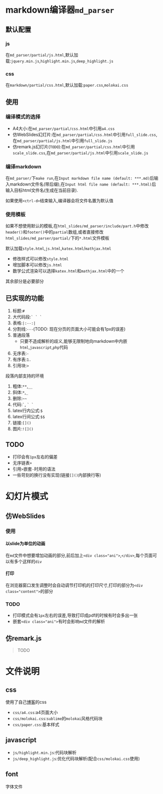 # markdown编译器`md_parser`

## 默认配置

### js

在`md_parser/partial/js.html`,默认加载:`jquery.min.js`,`highlight.min.js`,`deep_highlight.js`

### css

在`markdown/partial/css.html`,默认加载:`paper.css`,`molokai.css`

## 使用

### 编译模式的选择

- A4大小:在`md_parser/partial/css.html`中引用`a4.css`
- 仿WebSlides幻灯片:在`md_parser/partial/css.html`中引用`full_slide.css`,在`md_parser/partial/js.html`中引用`full_slide.js`
- 仿remark.js幻灯片(`TODO`):在`md_parser/partial/css.html`中引用`scale_slide.css`,在`md_parser/partial/js.html`中引用`scale_slide.js`

### 编译markdown

在`md_parser/`下`make run`,在`Input markdown file name (default: ***.md)`后输入markdown文件名(带后缀),在`Input html file name (default: ***.html)`后输入目标html文件名(生成在当前目录).

如果使用`<ctrl-d>`结束输入,编译器会将文件名置为默认值

### 使用模板

如果不想使用默认的模板,在`html_slides/md_parser/include/part.h`中修改`header()`和`footer()`中的`partial`数组,或者直接修改`html_slides/md_parser/partial/`下的`*.html`文件模板

默认加载`style.html`,`js.html`,`katex.html`/`mathjax.html`

 - 修改样式可以修改`style.html`
 - 增加脚本可以修改`js.html`
 - 数学公式渲染可以选择`katex.html`和`mathjax.html`中的一个

其余部分是必要部分

## 已实现的功能

1. 标题:`#`
2. 大代码段:`` ` ` `  ``
3. 表格:`|:--:|`
4. 分割线:`---`(TODO: 现在分页的页面大小可能会有1px的误差)
5. 普通段落
    - 只要不造成解析的歧义,能够无限制地向markdown中内嵌`html`,`javascript`,`php`代码
6. 无序表:`-`
7. 有序表:`1.`
8. 引用块:`>`

段落内部支持的环境

1. 粗体:`**`,`__`
2. 斜体:`*`,`_`
3. 删除:`~~`
4. 代码:`` ` ``, `` ` ` ``
5. latex行内公式:`$`
6. latex行间公式:`$$`
7. 链接:`[]()`
8. 图片:`![]()`

## TODO

- 打印会有`1px`左右的偏差
- 无序链表`+`
- 引用`>`嵌套`-`时用的语法
- 一些苛刻的换行没有实现(链接`[]()`内部换行等)

# 幻灯片模式

## 仿WebSlides

### 使用

#### 以slide为单位的动画

在`md`文件中想要增加动画的部分,前后加上`<div class="ani">`,`</div>`,每个页面可以有多个这样的`div`

#### 打印

在浏览器窗口发生调整时会自动调节打印机的打印尺寸,打印的部分为`<div class="content">`的部分

### TODO

- 打印模式会有`1px`左右的误差,导致打印成pdf的时候有时会多出一张
- 嵌套`<div class="ani">`有时会影响`md`文件的解析

## 仿remark.js

> TODO

# 文件说明

## css

使用了自己[博客](https://niabie.github.io)的css

- `css/a4.css`:a4页面大小
- `css/molokai.css`:`sublime`的`molokai`风格代码块
- `css/paper.css`:基本样式

## javascript

- `js/highlight.min.js`:代码块解析
- `js/deep_highlight.js`:优化代码块解析(配合`css/molokai.css`使用)

## font

字体文件

